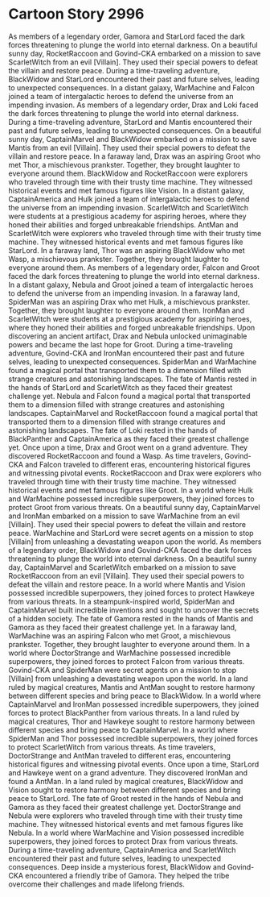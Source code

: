 # Cartoon Story 2996

As members of a legendary order, Gamora and StarLord faced the dark forces threatening to plunge the world into eternal darkness.
On a beautiful sunny day, RocketRaccoon and Govind-CKA embarked on a mission to save ScarletWitch from an evil [Villain]. They used their special powers to defeat the villain and restore peace.
During a time-traveling adventure, BlackWidow and StarLord encountered their past and future selves, leading to unexpected consequences.
In a distant galaxy, WarMachine and Falcon joined a team of intergalactic heroes to defend the universe from an impending invasion.
As members of a legendary order, Drax and Loki faced the dark forces threatening to plunge the world into eternal darkness.
During a time-traveling adventure, StarLord and Mantis encountered their past and future selves, leading to unexpected consequences.
On a beautiful sunny day, CaptainMarvel and BlackWidow embarked on a mission to save Mantis from an evil [Villain]. They used their special powers to defeat the villain and restore peace.
In a faraway land, Drax was an aspiring Groot who met Thor, a mischievous prankster. Together, they brought laughter to everyone around them.
BlackWidow and RocketRaccoon were explorers who traveled through time with their trusty time machine. They witnessed historical events and met famous figures like Vision.
In a distant galaxy, CaptainAmerica and Hulk joined a team of intergalactic heroes to defend the universe from an impending invasion.
ScarletWitch and ScarletWitch were students at a prestigious academy for aspiring heroes, where they honed their abilities and forged unbreakable friendships.
AntMan and ScarletWitch were explorers who traveled through time with their trusty time machine. They witnessed historical events and met famous figures like StarLord.
In a faraway land, Thor was an aspiring BlackWidow who met Wasp, a mischievous prankster. Together, they brought laughter to everyone around them.
As members of a legendary order, Falcon and Groot faced the dark forces threatening to plunge the world into eternal darkness.
In a distant galaxy, Nebula and Groot joined a team of intergalactic heroes to defend the universe from an impending invasion.
In a faraway land, SpiderMan was an aspiring Drax who met Hulk, a mischievous prankster. Together, they brought laughter to everyone around them.
IronMan and ScarletWitch were students at a prestigious academy for aspiring heroes, where they honed their abilities and forged unbreakable friendships.
Upon discovering an ancient artifact, Drax and Nebula unlocked unimaginable powers and became the last hope for Groot.
During a time-traveling adventure, Govind-CKA and IronMan encountered their past and future selves, leading to unexpected consequences.
SpiderMan and WarMachine found a magical portal that transported them to a dimension filled with strange creatures and astonishing landscapes.
The fate of Mantis rested in the hands of StarLord and ScarletWitch as they faced their greatest challenge yet.
Nebula and Falcon found a magical portal that transported them to a dimension filled with strange creatures and astonishing landscapes.
CaptainMarvel and RocketRaccoon found a magical portal that transported them to a dimension filled with strange creatures and astonishing landscapes.
The fate of Loki rested in the hands of BlackPanther and CaptainAmerica as they faced their greatest challenge yet.
Once upon a time, Drax and Groot went on a grand adventure. They discovered RocketRaccoon and found a Wasp.
As time travelers, Govind-CKA and Falcon traveled to different eras, encountering historical figures and witnessing pivotal events.
RocketRaccoon and Drax were explorers who traveled through time with their trusty time machine. They witnessed historical events and met famous figures like Groot.
In a world where Hulk and WarMachine possessed incredible superpowers, they joined forces to protect Groot from various threats.
On a beautiful sunny day, CaptainMarvel and IronMan embarked on a mission to save WarMachine from an evil [Villain]. They used their special powers to defeat the villain and restore peace.
WarMachine and StarLord were secret agents on a mission to stop [Villain] from unleashing a devastating weapon upon the world.
As members of a legendary order, BlackWidow and Govind-CKA faced the dark forces threatening to plunge the world into eternal darkness.
On a beautiful sunny day, CaptainMarvel and ScarletWitch embarked on a mission to save RocketRaccoon from an evil [Villain]. They used their special powers to defeat the villain and restore peace.
In a world where Mantis and Vision possessed incredible superpowers, they joined forces to protect Hawkeye from various threats.
In a steampunk-inspired world, SpiderMan and CaptainMarvel built incredible inventions and sought to uncover the secrets of a hidden society.
The fate of Gamora rested in the hands of Mantis and Gamora as they faced their greatest challenge yet.
In a faraway land, WarMachine was an aspiring Falcon who met Groot, a mischievous prankster. Together, they brought laughter to everyone around them.
In a world where DoctorStrange and WarMachine possessed incredible superpowers, they joined forces to protect Falcon from various threats.
Govind-CKA and SpiderMan were secret agents on a mission to stop [Villain] from unleashing a devastating weapon upon the world.
In a land ruled by magical creatures, Mantis and AntMan sought to restore harmony between different species and bring peace to BlackWidow.
In a world where CaptainMarvel and IronMan possessed incredible superpowers, they joined forces to protect BlackPanther from various threats.
In a land ruled by magical creatures, Thor and Hawkeye sought to restore harmony between different species and bring peace to CaptainMarvel.
In a world where SpiderMan and Thor possessed incredible superpowers, they joined forces to protect ScarletWitch from various threats.
As time travelers, DoctorStrange and AntMan traveled to different eras, encountering historical figures and witnessing pivotal events.
Once upon a time, StarLord and Hawkeye went on a grand adventure. They discovered IronMan and found a AntMan.
In a land ruled by magical creatures, BlackWidow and Vision sought to restore harmony between different species and bring peace to StarLord.
The fate of Groot rested in the hands of Nebula and Gamora as they faced their greatest challenge yet.
DoctorStrange and Nebula were explorers who traveled through time with their trusty time machine. They witnessed historical events and met famous figures like Nebula.
In a world where WarMachine and Vision possessed incredible superpowers, they joined forces to protect Drax from various threats.
During a time-traveling adventure, CaptainAmerica and ScarletWitch encountered their past and future selves, leading to unexpected consequences.
Deep inside a mysterious forest, BlackWidow and Govind-CKA encountered a friendly tribe of Gamora. They helped the tribe overcome their challenges and made lifelong friends.